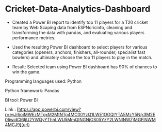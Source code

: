 # Cricket-Data-Analytics-Dashboard


* Created a Power BI report to identify top 11 players for a T20 cricket team by Web Scaping data from ESPNcricinfo, cleaning and 
transforming the data with pandas, and evaluating various players performance metrics.


* Used the resulting Power BI dashboard to select players for various categories (openers, anchors, finishers, all-rounder, specialist fast 
bowlers) and ultimately choose the top 11 players to play in the match.


* Result: Selected team using Power BI dashboard has 90% of chances to win the game. 


Programming languages used: Python

Python framework: Pandas

BI tool: Power BI

Link : [https://app.powerbi.com/view?r=eyJrIjoiMWEzMTgxM2MtNTg4MC00YzQ1LWE1OGQtYTA5MzY5Njk3M2E0IiwidCI6IjU2YWQyYThhLWU5MmQtNGNjOS05YzY2LWNlNWZjMGFlNWM4MCJ9](url)
